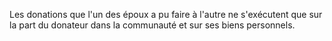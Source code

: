   
 Les donations que l'un des époux a pu faire à l'autre ne s'exécutent que sur la part du donateur dans la communauté et sur ses biens personnels.  

  

